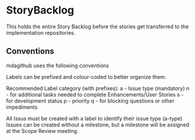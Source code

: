 StoryBacklog
============

This holds the entire Story Backlog before the stories get transferred to the implementation repositories.

Conventions
-----------
mdagithub uses the following conventions

Labels can be prefixed and colour-coded to better organize them.

Recommended Label category (with prefixes):
a - Issue type (mandatory)
n - for additional tasks needed to complete Enhancements/User Stories 
s - for development status 
p - priority
q - for blocking questions or other impediments

All Issus must be created with a label to identify their issue type (a-type) 
Issues can be created without a milestone, but a milestone will be assigned at the Scope Review meeting.

